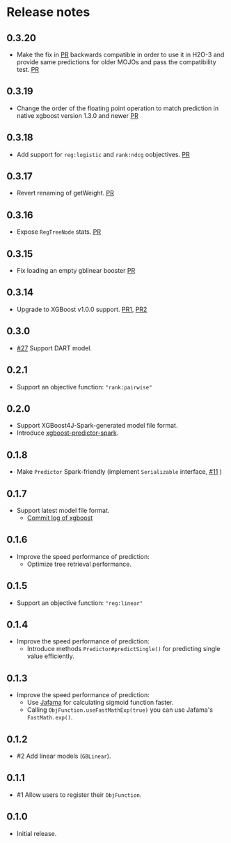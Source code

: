 # Release notes

## 0.3.20

- Make the fix in [PR](https://github.com/h2oai/xgboost-predictor/pull/27) backwards compatible in order to use it in H2O-3 and provide same predictions for older MOJOs and pass the compatibility test. [PR](https://github.com/h2oai/xgboost-predictor/pull/28)

## 0.3.19

- Change the order of the floating point operation to match prediction in native xgboost version 1.3.0 and newer [PR](https://github.com/h2oai/xgboost-predictor/pull/27)

## 0.3.18

- Add support for `reg:logistic` and `rank:ndcg` oobjectives. [PR](https://github.com/h2oai/xgboost-predictor/pull/20)

## 0.3.17

- Revert renaming of getWeight. [PR](https://github.com/h2oai/xgboost-predictor/pull/19)

## 0.3.16

- Expose `RegTreeNode` stats. [PR](https://github.com/h2oai/xgboost-predictor/pull/18)

## 0.3.15

- Fix loading an empty gblinear booster [PR](https://github.com/h2oai/xgboost-predictor/pull/16)

## 0.3.14

- Upgrade to XGBoost v1.0.0 support. [PR1](https://github.com/h2oai/xgboost-predictor/pull/14), [PR2](https://github.com/h2oai/xgboost-predictor/pull/15)

## 0.3.0

- [#27](https://github.com/komiya-atsushi/xgboost-predictor-java/pull/27) Support DART model.

## 0.2.1

- Support an objective function: `"rank:pairwise"`

## 0.2.0

- Support XGBoost4J-Spark-generated model file format.
- Introduce [xgboost-predictor-spark](https://github.com/komiya-atsushi/xgboost-predictor-java/tree/master/xgboost-predictor-spark).


## 0.1.8

- Make `Predictor` Spark-friendly (implement `Serializable` interface, [#11](https://github.com/komiya-atsushi/xgboost-predictor-java/issues/11) )

## 0.1.7

- Support latest model file format.
    - [Commit log of xgboost](https://github.com/dmlc/xgboost/commit/0d95e863c981548b5a7ca363310fc359a9165d85#diff-53a3a623be5ce5a351a89012c7b03a31R193)

## 0.1.6

- Improve the speed performance of prediction:
    - Optimize tree retrieval performance.

## 0.1.5

- Support an objective function: `"reg:linear"`

## 0.1.4

- Improve the speed performance of prediction:
    - Introduce methods `Predictor#predictSingle()` for predicting single value efficiently.

## 0.1.3

- Improve the speed performance of prediction:
    - Use [Jafama](https://github.com/jeffhain/jafama/) for calculating sigmoid function faster.
    - Calling `ObjFunction.useFastMathExp(true)` you can use Jafama's `FastMath.exp()`. 

## 0.1.2

- #2 Add linear models (`GBLinear`).

## 0.1.1

- #1 Allow users to register their `ObjFunction`.

## 0.1.0

- Initial release.
